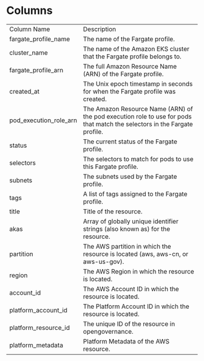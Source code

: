 # Columns  

<table>
	<tr><td>Column Name</td><td>Description</td></tr>
	<tr><td>fargate_profile_name</td><td>The name of the Fargate profile.</td></tr>
	<tr><td>cluster_name</td><td>The name of the Amazon EKS cluster that the Fargate profile belongs to.</td></tr>
	<tr><td>fargate_profile_arn</td><td>The full Amazon Resource Name (ARN) of the Fargate profile.</td></tr>
	<tr><td>created_at</td><td>The Unix epoch timestamp in seconds for when the Fargate profile was created.</td></tr>
	<tr><td>pod_execution_role_arn</td><td>The Amazon Resource Name (ARN) of the pod execution role to use for pods that match the selectors in the Fargate profile.</td></tr>
	<tr><td>status</td><td>The current status of the Fargate profile.</td></tr>
	<tr><td>selectors</td><td>The selectors to match for pods to use this Fargate profile.</td></tr>
	<tr><td>subnets</td><td>The subnets used by the Fargate profile.</td></tr>
	<tr><td>tags</td><td>A list of tags assigned to the Fargate profile.</td></tr>
	<tr><td>title</td><td>Title of the resource.</td></tr>
	<tr><td>akas</td><td>Array of globally unique identifier strings (also known as) for the resource.</td></tr>
	<tr><td>partition</td><td>The AWS partition in which the resource is located (aws, aws-cn, or aws-us-gov).</td></tr>
	<tr><td>region</td><td>The AWS Region in which the resource is located.</td></tr>
	<tr><td>account_id</td><td>The AWS Account ID in which the resource is located.</td></tr>
	<tr><td>platform_account_id</td><td>The Platform Account ID in which the resource is located.</td></tr>
	<tr><td>platform_resource_id</td><td>The unique ID of the resource in opengovernance.</td></tr>
	<tr><td>platform_metadata</td><td>Platform Metadata of the AWS resource.</td></tr>
</table>